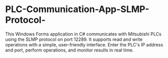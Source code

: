# PLC-Communication-App-SLMP-Protocol-
This Windows Forms application in C# communicates with Mitsubishi PLCs using the SLMP protocol on port 12289.  It supports read and write operations with a simple, user-friendly interface. Enter the PLC's IP address and port, perform operations, and monitor results in real time.
